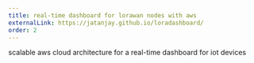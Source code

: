 ```yaml
---
title: real-time dashboard for lorawan nodes with aws
externalLink: https://jatanjay.github.io/loradashboard/
order: 2
--- 
```

scalable aws cloud architecture for a real-time dashboard for iot devices